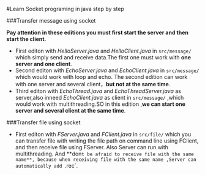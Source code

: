 #Learn Socket programing in java step by step

###Transfer message using socket

**Pay attention in these editions you must first start the server and then start the client.**

* First editon with *HelloServer.java* and *HelloClient.java* in `src/message/` which simply send and receive data.The first one must work with **one server and one client**.
* Second editon with *EchoServer.java* and *EchoClient.java* in `src/message/` which would work with loop and echo. The second edition can work with one server and several client，**but not at the same time**.
* Third editon with *EchoThread.java* and *EchoThreadServer.java* as server,also inneed *EchoClient.java*  as client in `src/message/` ,which would work with multithreading.SO in this edition ,**we can start one server and several client at the same time**.


###Transfer file using socket

* First editon with *FServer.java* and *FClient.java* in `src/file/` which you can transfer file with writing the file path on command line using FClient, and then receive file using FServer. Also Server can run with multithreading. And **don`t be afraid to receive file with the same name**, because when receiving file with the same name ,Server can automatically add `.rec`.
